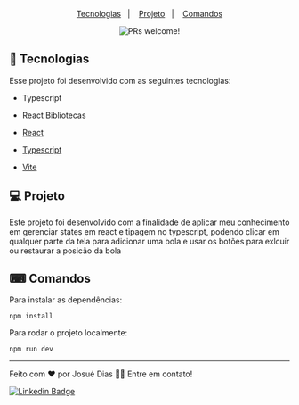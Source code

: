 <p align="center">
  <a href="#-tecnologias">Tecnologias</a>&nbsp;&nbsp;&nbsp;|&nbsp;&nbsp;&nbsp;
  <a href="#-projeto">Projeto</a>&nbsp;&nbsp;&nbsp;|&nbsp;&nbsp;&nbsp;
  <a href="#-comandos">Comandos</a>
</p>

<p align="center">
 <img src="https://img.shields.io/static/v1?label=PRs&message=welcome&color=49AA26&labelColor=000000" alt="PRs welcome!" />
</p>

## 🚀 Tecnologias

Esse projeto foi desenvolvido com as seguintes tecnologias:

- Typescript
- React
Bibliotecas

- [React](https://react.dev/)
- [Typescript](https://www.typescriptlang.org/)
- [Vite](https://vitejs.dev/guide/)

## 💻 Projeto
 Este projeto foi desenvolvido com a finalidade de aplicar meu conhecimento em gerenciar states em react e tipagem no typescript,
 podendo clicar em qualquer parte da tela para adicionar uma bola e usar os botões para exlcuir ou restaurar a posicão da bola

## ⌨ Comandos

Para instalar as dependências:

``` npm install  ```

Para rodar o projeto localmente: 

``` npm run dev  ```

 ---
 
<p>Feito com ❤️ por Josué Dias 👋🏽 Entre em contato!</p>

[![Linkedin Badge](https://img.shields.io/badge/-Josuedias-blue?style=flat-square&logo=Linkedin&logoColor=white&link=https://https://www.linkedin.com/in/nycole-xavier-641271202/)](https://www.linkedin.com/in/josué-dias-271458224/)
